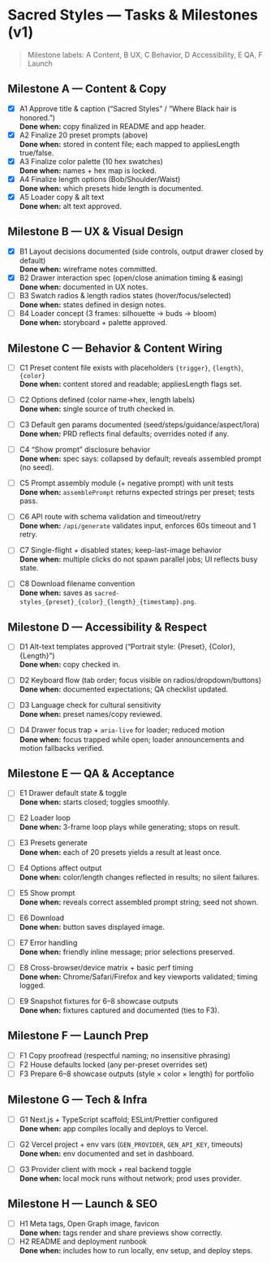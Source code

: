 # Sacred Styles — Tasks & Milestones (v1)

> Milestone labels: A Content, B UX, C Behavior, D Accessibility, E QA, F Launch

## Milestone A — Content & Copy
- [x] A1 Approve title & caption (“Sacred Styles” / “Where Black hair is honored.”)  
  **Done when:** copy finalized in README and app header.
- [x] A2 Finalize 20 preset prompts (above)  
  **Done when:** stored in content file; each mapped to appliesLength true/false.
- [x] A3 Finalize color palette (10 hex swatches)  
  **Done when:** names + hex map is locked.
- [x] A4 Finalize length options (Bob/Shoulder/Waist)  
  **Done when:** which presets hide length is documented.
- [x] A5 Loader copy & alt text  
  **Done when:** alt text approved.

## Milestone B — UX & Visual Design
- [x] B1 Layout decisions documented (side controls, output drawer closed by default)  
  **Done when:** wireframe notes committed.
- [x] B2 Drawer interaction spec (open/close animation timing & easing)  
  **Done when:** documented in UX notes.
- [ ] B3 Swatch radios & length radios states (hover/focus/selected)  
  **Done when:** states defined in design notes.
- [ ] B4 Loader concept (3 frames: silhouette → buds → bloom)  
  **Done when:** storyboard + palette approved.

## Milestone C — Behavior & Content Wiring
- [ ] C1 Preset content file exists with placeholders `{trigger}`, `{length}`, `{color}`  
  **Done when:** content stored and readable; appliesLength flags set.
- [ ] C2 Options defined (color name→hex, length labels)  
  **Done when:** single source of truth checked in.
- [ ] C3 Default gen params documented (seed/steps/guidance/aspect/lora)  
  **Done when:** PRD reflects final defaults; overrides noted if any.
- [ ] C4 “Show prompt” disclosure behavior  
  **Done when:** spec says: collapsed by default; reveals assembled prompt (no seed).

- [ ] C5 Prompt assembly module (+ negative prompt) with unit tests  
  **Done when:** `assemblePrompt` returns expected strings per preset; tests pass.
- [ ] C6 API route with schema validation and timeout/retry  
  **Done when:** `/api/generate` validates input, enforces 60s timeout and 1 retry.
- [ ] C7 Single-flight + disabled states; keep-last-image behavior  
  **Done when:** multiple clicks do not spawn parallel jobs; UI reflects busy state.
- [ ] C8 Download filename convention  
  **Done when:** saves as `sacred-styles_{preset}_{color}_{length}_{timestamp}.png`.

## Milestone D — Accessibility & Respect
- [ ] D1 Alt-text templates approved (“Portrait style: {Preset}, {Color}, {Length}”)  
  **Done when:** copy checked in.
- [ ] D2 Keyboard flow (tab order; focus visible on radios/dropdown/buttons)  
  **Done when:** documented expectations; QA checklist updated.
- [ ] D3 Language check for cultural sensitivity  
  **Done when:** preset names/copy reviewed.

- [ ] D4 Drawer focus trap + `aria-live` for loader; reduced motion  
  **Done when:** focus trapped while open; loader announcements and motion fallbacks verified.

## Milestone E — QA & Acceptance
- [ ] E1 Drawer default state & toggle  
  **Done when:** starts closed; toggles smoothly.
- [ ] E2 Loader loop  
  **Done when:** 3-frame loop plays while generating; stops on result.
- [ ] E3 Presets generate  
  **Done when:** each of 20 presets yields a result at least once.
- [ ] E4 Options affect output  
  **Done when:** color/length changes reflected in results; no silent failures.
- [ ] E5 Show prompt  
  **Done when:** reveals correct assembled prompt string; seed not shown.
- [ ] E6 Download  
  **Done when:** button saves displayed image.
- [ ] E7 Error handling  
  **Done when:** friendly inline message; prior selections preserved.

- [ ] E8 Cross-browser/device matrix + basic perf timing  
  **Done when:** Chrome/Safari/Firefox and key viewports validated; timing logged.
- [ ] E9 Snapshot fixtures for 6–8 showcase outputs  
  **Done when:** fixtures captured and documented (ties to F3).

## Milestone F — Launch Prep
- [ ] F1 Copy proofread (respectful naming; no insensitive phrasing)
- [ ] F2 House defaults locked (any per-preset overrides set)
- [ ] F3 Prepare 6–8 showcase outputs (style × color × length) for portfolio

## Milestone G — Tech & Infra
- [ ] G1 Next.js + TypeScript scaffold; ESLint/Prettier configured  
  **Done when:** app compiles locally and deploys to Vercel.
- [ ] G2 Vercel project + env vars (`GEN_PROVIDER`, `GEN_API_KEY`, timeouts)  
  **Done when:** env documented and set in dashboard.
- [ ] G3 Provider client with mock + real backend toggle  
  **Done when:** local mock runs without network; prod uses provider.


## Milestone H — Launch & SEO
- [ ] H1 Meta tags, Open Graph image, favicon  
  **Done when:** tags render and share previews show correctly.
- [ ] H2 README and deployment runbook  
  **Done when:** includes how to run locally, env setup, and deploy steps.
